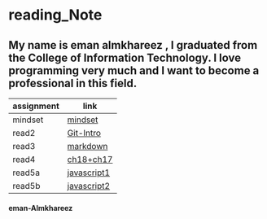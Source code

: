 # reading_Note

## My name is eman almkhareez , I graduated from the College of Information Technology. I love programming very much and I want to become a professional in this field.

| assignment      | link                      |
|-----------------|---------------------------|
| mindset         | [mindset](102/mindset.md )    |
| read2           | [Git-Intro](102/read2.md)     |
| read3           |  [markdown](102/read3.md)     |
| read4           |[ch18+ch17](102/readch18&ch17) |
|read5a           |[javascript1](102/read5a.md)   |
|read5b           |[javascript2](102/read5b.md)   | 


#### eman-Almkhareez  